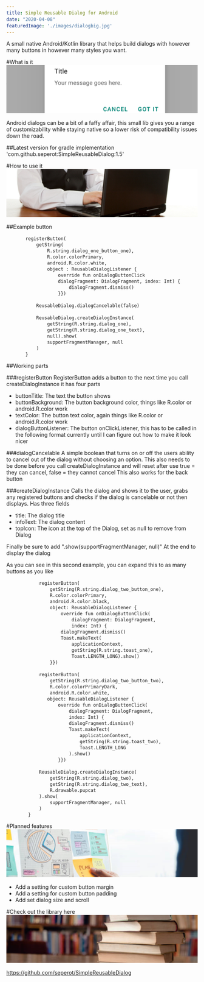 ```yaml
---
title: Simple Reusable Dialog for Android
date: "2020-04-08"
featuredImage: './images/dialogbig.jpg'
---
```

A small native Android/Kotlin library that helps build dialogs with however many buttons in however many styles you want.
<!-- end -->

#What is it
![Bot](./images/dialogsmol.png)

Android dialogs can be a bit of a faffy affair, this small lib gives you a range of customizability while staying native so a lower risk of compatibility issues down the road.

##Latest version for gradle
implementation 'com.github.seperot:SimpleReusableDialog:1.5'

#How to use it
![Bot](./images/howitworks.png)

##Example button

 ```btndemo.setOnClickListener {
        registerButton(
            getString(
                R.string.dialog_one_button_one),
                R.color.colorPrimary,
                android.R.color.white,
                object : ReusableDialogListener {
                    override fun onDialogButtonClick
                    dialogFragment: DialogFragment, index: Int) {
                        dialogFragment.dismiss()
                    }})

            ReusableDialog.dialogCancelable(false)

            ReusableDialog.createDialogInstance(
                getString(R.string.dialog_one), 
                getString(R.string.dialog_one_text), 
                null).show(
                supportFragmentManager, null
            )
        }
```

##Working parts

###registerButton
RegisterButton adds a button to the next time you call createDialogInstance it has four parts

* buttonTitle: The text the button shows
* buttonBackground: The button background color, things like R.color or android.R.color work
* textColor: The button text color, again things like R.color or android.R.color work
* dialogButtonListener: The button onClickListener, this has to be called in the following format currently until I can figure out how to make it look nicer

###dialogCancelable
A simple boolean that turns on or off the users ability to cancel out of the dialog without choosing an option. This also needs to be done before you call createDialogInstance and will reset after use true = they can cancel, false = they cannot cancel This also works for the back button

###createDialogInstance
Calls the dialog and shows it to the user, grabs any registered buttons and checks if the dialog is cancelable or not then displays. Has three fields

* title: The dialog title
* infoText: The dialog content
* topIcon: The icon at the top of the Dialog, set as null to remove from Dialog

Finally be sure to add ".show(supportFragmentManager, null)" At the end to display the dialog

As you can see in this second example, you can expand this to as many buttons as you like

```btndemo2.setOnClickListener {
            registerButton(
                getString(R.string.dialog_two_button_one),
                R.color.colorPrimary,
                android.R.color.black,
                object: ReusableDialogListener {
                    override fun onDialogButtonClick(
                        dialogFragment: DialogFragment, 
                        index: Int) {
                    dialogFragment.dismiss()
                    Toast.makeText(
                        applicationContext, 
                        getString(R.string.toast_one), 
                        Toast.LENGTH_LONG).show()
                }})

            registerButton(
                getString(R.string.dialog_two_button_two),
                R.color.colorPrimaryDark,
                android.R.color.white,
               object: ReusableDialogListener {
                   override fun onDialogButtonClick(
                       dialogFragment: DialogFragment, 
                       index: Int) {
                       dialogFragment.dismiss()
                       Toast.makeText(
                           applicationContext,
                           getString(R.string.toast_two),
                           Toast.LENGTH_LONG
                       ).show()
                   }})

            ReusableDialog.createDialogInstance(
                getString(R.string.dialog_two),
                getString(R.string.dialog_two_text),
                R.drawable.pupcat
            ).show(
                supportFragmentManager, null
            )
        }
```

#Planned features
![Bot](./images/plan.png)

* Add a setting for custom button margin
* Add a setting for custom button padding
* Add set dialog size and scroll

#Check out the library here
![Bot](./images/library.png)

https://github.com/seperot/SimpleReusableDialog
